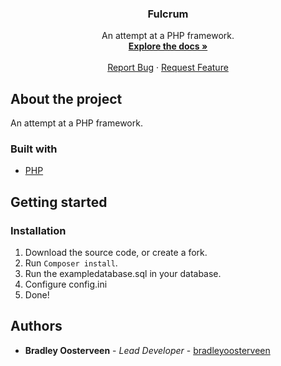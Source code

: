 <p align="center">
  <h3 align="center">Fulcrum</h3>

  <p align="center">
    An attempt at a PHP framework.
    <br />
    <a href="https://github.com/bradleyoosterveen/Fulcrum"><strong>Explore the docs »</strong></a>
    <br />
    <br />
    <a href="https://github.com/bradleyoosterveen/Fulcrum/issues">Report Bug</a>
    ·
    <a href="https://github.com/bradleyoosterveen/Fulcrum/issues">Request Feature</a>
  </p>
</p>

## About the project
An attempt at a PHP framework.

### Built with
* [PHP](https://www.php.net/)

## Getting started

### Installation
1. Download the source code, or create a fork.
2. Run `Composer install`.
3. Run the exampledatabase.sql in your database.
4. Configure config.ini
5. Done!

## Authors
* **Bradley Oosterveen** - *Lead Developer* - [bradleyoosterveen](https://github.com/bradleyoosterveen)